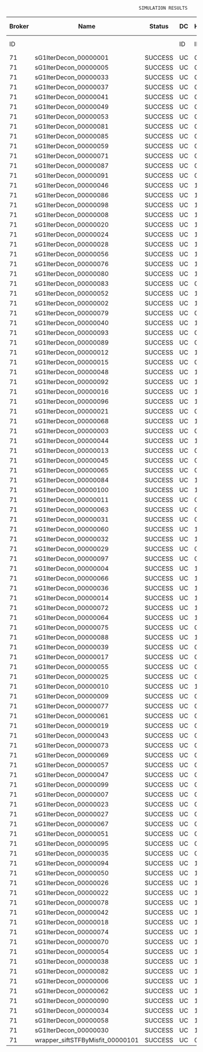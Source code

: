 

                                                     SIMULATION RESULTS

|Broker|         Name         | Status|  DC  |Host|Host PEs |VM|   VM PEs|   VM MIPS|ActivityLen|StartTime|FinishTime|ExecTime
|------|----------------------|-------|------|----|---------|--|---------|----------|-----------|---------|----------|--------
|    ID|                      |       |    ID|  ID|CPU cores|ID|CPU cores|        MI|         MI|  Seconds|   Seconds| Seconds
|    71| sG1IterDecon_00000001|SUCCESS|    UC|   0|       12|284|        2|    1000.0|      56150|  79888.7|   80592.3|   703.6
|    71| sG1IterDecon_00000005|SUCCESS|    UC|   0|       12|284|        2|    1000.0|      56150|  79888.7|   80592.3|   703.6
|    71| sG1IterDecon_00000033|SUCCESS|    UC|   0|       12|284|        2|    1000.0|      56150|  79888.7|   80592.3|   703.6
|    71| sG1IterDecon_00000037|SUCCESS|    UC|   0|       12|284|        2|    1000.0|      56150|  79888.7|   80592.3|   703.6
|    71| sG1IterDecon_00000041|SUCCESS|    UC|   0|       12|284|        2|    1000.0|      56150|  79888.7|   80592.3|   703.6
|    71| sG1IterDecon_00000049|SUCCESS|    UC|   0|       12|284|        2|    1000.0|      56150|  79888.7|   80592.3|   703.6
|    71| sG1IterDecon_00000053|SUCCESS|    UC|   0|       12|284|        2|    1000.0|      56150|  79888.7|   80592.3|   703.6
|    71| sG1IterDecon_00000081|SUCCESS|    UC|   0|       12|284|        2|    1000.0|      56150|  79888.7|   80592.3|   703.6
|    71| sG1IterDecon_00000085|SUCCESS|    UC|   0|       12|284|        2|    1000.0|      56150|  79888.7|   80592.3|   703.6
|    71| sG1IterDecon_00000059|SUCCESS|    UC|   0|       12|286|        2|    1000.0|      56150|  79888.7|   80592.3|   703.6
|    71| sG1IterDecon_00000071|SUCCESS|    UC|   0|       12|286|        2|    1000.0|      56150|  79888.7|   80592.3|   703.6
|    71| sG1IterDecon_00000087|SUCCESS|    UC|   0|       12|286|        2|    1000.0|      56150|  79888.7|   80592.3|   703.6
|    71| sG1IterDecon_00000091|SUCCESS|    UC|   0|       12|286|        2|    1000.0|      56150|  79888.7|   80592.3|   703.6
|    71| sG1IterDecon_00000046|SUCCESS|    UC|   1|       12|285|        2|    1000.0|      56150|  79888.7|   80592.3|   703.6
|    71| sG1IterDecon_00000086|SUCCESS|    UC|   1|       12|285|        2|    1000.0|      56150|  79888.7|   80592.3|   703.6
|    71| sG1IterDecon_00000098|SUCCESS|    UC|   1|       12|285|        2|    1000.0|      56150|  79888.7|   80592.3|   703.6
|    71| sG1IterDecon_00000008|SUCCESS|    UC|   1|       12|287|        2|    1000.0|      56150|  79888.7|   80592.3|   703.6
|    71| sG1IterDecon_00000020|SUCCESS|    UC|   1|       12|287|        2|    1000.0|      56150|  79888.7|   80592.3|   703.6
|    71| sG1IterDecon_00000024|SUCCESS|    UC|   1|       12|287|        2|    1000.0|      56150|  79888.7|   80592.3|   703.6
|    71| sG1IterDecon_00000028|SUCCESS|    UC|   1|       12|287|        2|    1000.0|      56150|  79888.7|   80592.3|   703.6
|    71| sG1IterDecon_00000056|SUCCESS|    UC|   1|       12|287|        2|    1000.0|      56150|  79888.7|   80592.3|   703.6
|    71| sG1IterDecon_00000076|SUCCESS|    UC|   1|       12|287|        2|    1000.0|      56150|  79888.7|   80592.3|   703.6
|    71| sG1IterDecon_00000080|SUCCESS|    UC|   1|       12|287|        2|    1000.0|      56150|  79888.7|   80592.3|   703.6
|    71| sG1IterDecon_00000083|SUCCESS|    UC|   0|       12|286|        2|    1000.0|      59381|  79888.7|   80626.4|   737.7
|    71| sG1IterDecon_00000052|SUCCESS|    UC|   1|       12|287|        2|    1000.0|      61375|  79888.7|   80639.5|   750.8
|    71| sG1IterDecon_00000002|SUCCESS|    UC|   1|       12|285|        2|    1000.0|      60450|  79888.7|   80640.3|   751.6
|    71| sG1IterDecon_00000079|SUCCESS|    UC|   0|       12|286|        2|    1000.0|      83667|  79888.7|   80869.3|   980.6
|    71| sG1IterDecon_00000040|SUCCESS|    UC|   1|       12|287|        2|    1000.0|      91200|  79888.7|   80894.6|  1005.9
|    71| sG1IterDecon_00000093|SUCCESS|    UC|   0|       12|284|        2|    1000.0|      96311|  79888.7|   80913.8|  1025.1
|    71| sG1IterDecon_00000089|SUCCESS|    UC|   0|       12|284|        2|    1000.0|     115702|  79888.7|   81059.8|  1171.1
|    71| sG1IterDecon_00000012|SUCCESS|    UC|   1|       12|287|        2|    1000.0|     117306|  79888.7|   81103.5|  1214.8
|    71| sG1IterDecon_00000015|SUCCESS|    UC|   0|       12|286|        2|    1000.0|     115126|  79888.7|   81169.2|  1280.5
|    71| sG1IterDecon_00000048|SUCCESS|    UC|   1|       12|287|        2|    1000.0|     131219|  79888.7|   81208.4|  1319.6
|    71| sG1IterDecon_00000092|SUCCESS|    UC|   1|       12|287|        2|    1000.0|     135995|  79888.7|   81242.0|  1353.3
|    71| sG1IterDecon_00000016|SUCCESS|    UC|   1|       12|287|        2|    1000.0|     144034|  79888.7|   81294.6|  1405.9
|    71| sG1IterDecon_00000096|SUCCESS|    UC|   1|       12|287|        2|    1000.0|     146964|  79888.7|   81312.3|  1423.6
|    71| sG1IterDecon_00000021|SUCCESS|    UC|   0|       12|284|        2|    1000.0|     156382|  79888.7|   81346.5|  1457.8
|    71| sG1IterDecon_00000068|SUCCESS|    UC|   1|       12|287|        2|    1000.0|     162933|  79888.7|   81400.6|  1511.9
|    71| sG1IterDecon_00000003|SUCCESS|    UC|   0|       12|286|        2|    1000.0|     143490|  79888.7|   81425.0|  1536.3
|    71| sG1IterDecon_00000044|SUCCESS|    UC|   1|       12|287|        2|    1000.0|     168756|  79888.7|   81429.6|  1540.9
|    71| sG1IterDecon_00000013|SUCCESS|    UC|   0|       12|284|        2|    1000.0|     173487|  79888.7|   81458.4|  1569.7
|    71| sG1IterDecon_00000045|SUCCESS|    UC|   0|       12|284|        2|    1000.0|     193935|  79888.7|   81581.7|  1693.0
|    71| sG1IterDecon_00000065|SUCCESS|    UC|   0|       12|284|        2|    1000.0|     195345|  79888.7|   81589.5|  1700.8
|    71| sG1IterDecon_00000084|SUCCESS|    UC|   1|       12|287|        2|    1000.0|     231134|  79888.7|   81710.8|  1822.1
|    71| sG1IterDecon_00000100|SUCCESS|    UC|   1|       12|287|        2|    1000.0|     237950|  79888.7|   81738.1|  1849.4
|    71| sG1IterDecon_00000011|SUCCESS|    UC|   0|       12|286|        2|    1000.0|     182930|  79888.7|   81762.6|  1873.9
|    71| sG1IterDecon_00000063|SUCCESS|    UC|   0|       12|286|        2|    1000.0|     188230|  79888.7|   81805.0|  1916.2
|    71| sG1IterDecon_00000031|SUCCESS|    UC|   0|       12|286|        2|    1000.0|     190673|  79888.7|   81823.4|  1934.7
|    71| sG1IterDecon_00000060|SUCCESS|    UC|   1|       12|287|        2|    1000.0|     265578|  79888.7|   81835.1|  1946.4
|    71| sG1IterDecon_00000032|SUCCESS|    UC|   1|       12|287|        2|    1000.0|     270491|  79888.7|   81849.9|  1961.1
|    71| sG1IterDecon_00000029|SUCCESS|    UC|   0|       12|284|        2|    1000.0|     252025|  79888.7|   81873.0|  1984.3
|    71| sG1IterDecon_00000097|SUCCESS|    UC|   0|       12|284|        2|    1000.0|     274532|  79888.7|   81974.4|  2085.7
|    71| sG1IterDecon_00000004|SUCCESS|    UC|   1|       12|287|        2|    1000.0|     334964|  79888.7|   82011.1|  2122.4
|    71| sG1IterDecon_00000066|SUCCESS|    UC|   1|       12|285|        2|    1000.0|     190704|  79888.7|   82012.8|  2124.1
|    71| sG1IterDecon_00000036|SUCCESS|    UC|   1|       12|287|        2|    1000.0|     337139|  79888.7|   82015.4|  2126.7
|    71| sG1IterDecon_00000014|SUCCESS|    UC|   1|       12|285|        2|    1000.0|     197394|  79888.7|   82079.8|  2191.1
|    71| sG1IterDecon_00000072|SUCCESS|    UC|   1|       12|287|        2|    1000.0|     387256|  79888.7|   82090.8|  2202.1
|    71| sG1IterDecon_00000064|SUCCESS|    UC|   1|       12|287|        2|    1000.0|     394582|  79888.7|   82098.0|  2209.3
|    71| sG1IterDecon_00000075|SUCCESS|    UC|   0|       12|286|        2|    1000.0|     234888|  79888.7|   82135.1|  2246.4
|    71| sG1IterDecon_00000088|SUCCESS|    UC|   1|       12|287|        2|    1000.0|     467079|  79888.7|   82170.6|  2281.9
|    71| sG1IterDecon_00000039|SUCCESS|    UC|   0|       12|286|        2|    1000.0|     244204|  79888.7|   82196.1|  2307.4
|    71| sG1IterDecon_00000017|SUCCESS|    UC|   0|       12|284|        2|    1000.0|     341331|  79888.7|   82241.7|  2353.0
|    71| sG1IterDecon_00000055|SUCCESS|    UC|   0|       12|286|        2|    1000.0|     255737|  79888.7|   82265.6|  2376.9
|    71| sG1IterDecon_00000025|SUCCESS|    UC|   0|       12|284|        2|    1000.0|     358800|  79888.7|   82303.1|  2414.4
|    71| sG1IterDecon_00000010|SUCCESS|    UC|   1|       12|285|        2|    1000.0|     225339|  79888.7|   82346.3|  2457.5
|    71| sG1IterDecon_00000009|SUCCESS|    UC|   0|       12|284|        2|    1000.0|     391043|  79888.7|   82400.0|  2511.3
|    71| sG1IterDecon_00000077|SUCCESS|    UC|   0|       12|284|        2|    1000.0|     424669|  79888.7|   82484.0|  2595.3
|    71| sG1IterDecon_00000061|SUCCESS|    UC|   0|       12|284|        2|    1000.0|     449668|  79888.7|   82534.0|  2645.3
|    71| sG1IterDecon_00000019|SUCCESS|    UC|   0|       12|286|        2|    1000.0|     310565|  79888.7|   82568.8|  2680.0
|    71| sG1IterDecon_00000043|SUCCESS|    UC|   0|       12|286|        2|    1000.0|     315524|  79888.7|   82593.5|  2704.8
|    71| sG1IterDecon_00000073|SUCCESS|    UC|   0|       12|284|        2|    1000.0|     514833|  79888.7|   82631.9|  2743.2
|    71| sG1IterDecon_00000069|SUCCESS|    UC|   0|       12|284|        2|    1000.0|     517533|  79888.7|   82634.6|  2745.9
|    71| sG1IterDecon_00000057|SUCCESS|    UC|   0|       12|284|        2|    1000.0|     548071|  79888.7|   82665.2|  2776.5
|    71| sG1IterDecon_00000047|SUCCESS|    UC|   0|       12|286|        2|    1000.0|     378587|  79888.7|   82877.8|  2989.0
|    71| sG1IterDecon_00000099|SUCCESS|    UC|   0|       12|286|        2|    1000.0|     388369|  79888.7|   82916.8|  3028.1
|    71| sG1IterDecon_00000007|SUCCESS|    UC|   0|       12|286|        2|    1000.0|     417184|  79888.7|   83018.1|  3129.4
|    71| sG1IterDecon_00000023|SUCCESS|    UC|   0|       12|286|        2|    1000.0|     440432|  79888.7|   83087.9|  3199.2
|    71| sG1IterDecon_00000027|SUCCESS|    UC|   0|       12|286|        2|    1000.0|     452997|  79888.7|   83119.3|  3230.6
|    71| sG1IterDecon_00000067|SUCCESS|    UC|   0|       12|286|        2|    1000.0|     473732|  79888.7|   83160.8|  3272.1
|    71| sG1IterDecon_00000051|SUCCESS|    UC|   0|       12|286|        2|    1000.0|     478427|  79888.7|   83167.9|  3279.2
|    71| sG1IterDecon_00000095|SUCCESS|    UC|   0|       12|286|        2|    1000.0|     485151|  79888.7|   83174.7|  3285.9
|    71| sG1IterDecon_00000035|SUCCESS|    UC|   0|       12|286|        2|    1000.0|     493480|  79888.7|   83183.0|  3294.3
|    71| sG1IterDecon_00000094|SUCCESS|    UC|   1|       12|285|        2|    1000.0|     318396|  79888.7|   83185.2|  3296.5
|    71| sG1IterDecon_00000050|SUCCESS|    UC|   1|       12|285|        2|    1000.0|     318735|  79888.7|   83188.2|  3299.5
|    71| sG1IterDecon_00000026|SUCCESS|    UC|   1|       12|285|        2|    1000.0|     322630|  79888.7|   83219.3|  3330.5
|    71| sG1IterDecon_00000022|SUCCESS|    UC|   1|       12|285|        2|    1000.0|     357190|  79888.7|   83479.4|  3590.7
|    71| sG1IterDecon_00000078|SUCCESS|    UC|   1|       12|285|        2|    1000.0|     360476|  79888.7|   83502.5|  3613.8
|    71| sG1IterDecon_00000042|SUCCESS|    UC|   1|       12|285|        2|    1000.0|     368699|  79888.7|   83556.3|  3667.6
|    71| sG1IterDecon_00000018|SUCCESS|    UC|   1|       12|285|        2|    1000.0|     414263|  79888.7|   83831.0|  3942.2
|    71| sG1IterDecon_00000074|SUCCESS|    UC|   1|       12|285|        2|    1000.0|     424552|  79888.7|   83887.9|  3999.2
|    71| sG1IterDecon_00000070|SUCCESS|    UC|   1|       12|285|        2|    1000.0|     448310|  79888.7|   84006.7|  4118.0
|    71| sG1IterDecon_00000054|SUCCESS|    UC|   1|       12|285|        2|    1000.0|     450508|  79888.7|   84016.6|  4127.9
|    71| sG1IterDecon_00000038|SUCCESS|    UC|   1|       12|285|        2|    1000.0|     477933|  79888.7|   84126.5|  4237.8
|    71| sG1IterDecon_00000082|SUCCESS|    UC|   1|       12|285|        2|    1000.0|     479541|  79888.7|   84132.2|  4243.4
|    71| sG1IterDecon_00000006|SUCCESS|    UC|   1|       12|285|        2|    1000.0|     495411|  79888.7|   84179.9|  4291.1
|    71| sG1IterDecon_00000062|SUCCESS|    UC|   1|       12|285|        2|    1000.0|     512294|  79888.7|   84222.0|  4333.3
|    71| sG1IterDecon_00000090|SUCCESS|    UC|   1|       12|285|        2|    1000.0|     525791|  79888.7|   84249.0|  4360.3
|    71| sG1IterDecon_00000034|SUCCESS|    UC|   1|       12|285|        2|    1000.0|     550026|  79888.7|   84285.4|  4396.7
|    71| sG1IterDecon_00000058|SUCCESS|    UC|   1|       12|285|        2|    1000.0|     559233|  79888.7|   84294.6|  4405.9
|    71| sG1IterDecon_00000030|SUCCESS|    UC|   1|       12|285|        2|    1000.0|     560188|  79888.7|   84295.6|  4406.8
|    71|wrapper_siftSTFByMisfit_00000101|SUCCESS|    UC|   0|       12|284|        2|    1000.0|      13510|  84295.6|   84309.1|    13.5

